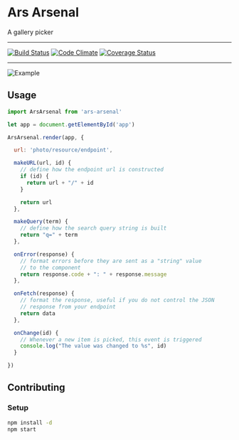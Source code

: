# Ars Arsenal

A gallery picker

---

[![Build Status](https://travis-ci.org/vigetlabs/ars-arsenal.png?branch=master)](https://travis-ci.org/vigetlabs/ars-arsenal)
[![Code Climate](https://codeclimate.com/github/vigetlabs/ars-arsenal/badges/gpa.svg)](https://codeclimate.com/github/vigetlabs/ars-arsenal)
[![Coverage Status](https://coveralls.io/repos/vigetlabs/ars-arsenal/badge.png?branch=master)](https://coveralls.io/r/vigetlabs/ars-arsenal?branch=master)

---

![Example](http://f.cl.ly/items/2Z442e3B3o2D2k1j410I/ars.gif)

## Usage

```javascript
import ArsArsenal from 'ars-arsenal'

let app = document.getElementById('app')

ArsArsenal.render(app, {

  url: 'photo/resource/endpoint',

  makeURL(url, id) {
    // define how the endpoint url is constructed
    if (id) {
      return url + "/" + id
    }

    return url
  },

  makeQuery(term) {
    // define how the search query string is built
    return "q=" + term
  },

  onError(response) {
    // format errors before they are sent as a "string" value
    // to the component
    return response.code + ": " + response.message
  },

  onFetch(response) {
    // format the response, useful if you do not control the JSON
    // response from your endpoint
    return data
  },

  onChange(id) {
    // Whenever a new item is picked, this event is triggered
    console.log("The value was changed to %s", id)
  }

})
```

## Contributing

### Setup

```bash
npm install -d
npm start
```
